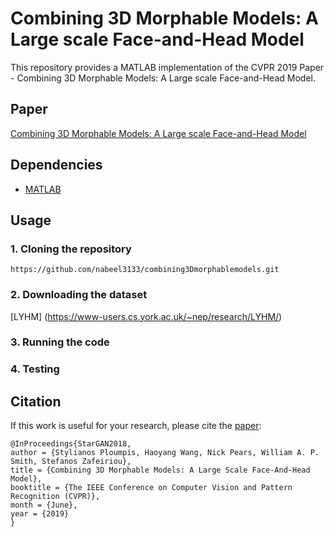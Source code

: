 # Combining 3D Morphable Models: A Large scale Face-and-Head Model
This repository provides a MATLAB implementation of the CVPR 2019 Paper - Combining 3D Morphable Models: A Large scale Face-and-Head Model. 

## Paper
[Combining 3D Morphable Models: A Large scale Face-and-Head Model](https://arxiv.org/abs/1903.03785)

## Dependencies
* [MATLAB](https://www.mathworks.com/downloads/)

## Usage
### 1. Cloning the repository
```
https://github.com/nabeel3133/combining3Dmorphablemodels.git
```

### 2. Downloading the dataset
[LYHM] (https://www-users.cs.york.ac.uk/~nep/research/LYHM/)

### 3. Running the code


### 4. Testing


## Citation
If this work is useful for your research, please cite the [paper](https://arxiv.org/abs/1903.03785):
```
@InProceedings{StarGAN2018,
author = {Stylianos Ploumpis, Haoyang Wang, Nick Pears, William A. P. Smith, Stefanos Zafeiriou},
title = {Combining 3D Morphable Models: A Large Scale Face-And-Head Model},
booktitle = {The IEEE Conference on Computer Vision and Pattern Recognition (CVPR)},
month = {June},
year = {2019}
}
